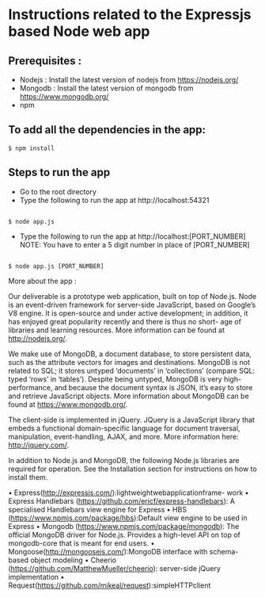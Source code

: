# Instructions related to the Expressjs based Node web app

## Prerequisites :

* Nodejs : Install the latest version of nodejs from https://nodejs.org/
* Mongodb : Install the latest version of mongodb from https://www.mongodb.org/
* npm

## To add all the dependencies in the app:

```
$ npm install
```

## Steps to run the app

* Go to the root directory
* Type the following to run the app at http://localhost:54321
````

$ node app.js
````
* Type the following to run the app at http://localhost:[PORT_NUMBER]
NOTE: You have to enter a 5 digit number in place of [PORT_NUMBER]
````

$ node app.js [PORT_NUMBER]
````




More about the app :

Our deliverable is a prototype web application, built on top of Node.js. Node is an event-driven framework for server-side JavaScript, based on Google’s V8 engine. It is open-source and under active development; in addition, it has enjoyed great popularity recently and there is thus no short- age of libraries and learning resources. More information can be found at http://nodejs.org/.

We make use of MongoDB, a document database, to store persistent data, such as the attribute vectors for images and destinations. MongoDB is not related to SQL; it stores untyped ‘documents’ in ‘collections’ (compare SQL: typed ‘rows’ in ‘tables’). Despite being untyped, MongoDB is very high-performance, and because the document syntax is JSON, it’s easy to store and retrieve JavaScript objects. More information about MongoDB can be found at https://www.mongodb.org/.

The client-side is implemented in jQuery. JQuery is a JavaScript library that embeds a functional domain-specific language for document traversal, manipulation, event-handling, AJAX, and more. More information here: http://jquery.com/.


In addition to Node.js and MongoDB, the following Node.js libraries are required for operation. See the Installation section for instructions on how to install them.

• Express(http://expressjs.com/):lightweightwebapplicationframe-
work
• Express Handlebars (https://github.com/ericf/express-handlebars): A specialised Handlebars view engine for Express
• HBS (https://www.npmjs.com/package/hbs):Default view engine to be used in Express
• Mongodb (https://www.npmjs.com/package/mongodb): The official MongoDB driver for Node.js. Provides a high-level API on top of mongodb-core that is meant for end users.
• Mongoose(http://mongoosejs.com/):MongoDB interface with schema-based object modeling
• Cheerio (https://github.com/MatthewMueller/cheerio): server-side jQuery implementation
• Request(https://github.com/mikeal/request):simpleHTTPclient